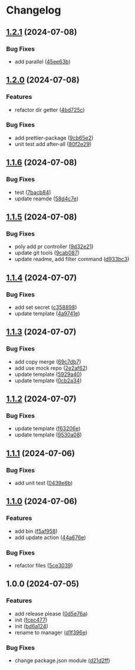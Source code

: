 # Changelog

## [1.2.1](https://github.com/polyrepos/polyrepo-manager/compare/v1.2.0...v1.2.1) (2024-07-08)


### Bug Fixes

* add parallel ([45ee63b](https://github.com/polyrepos/polyrepo-manager/commit/45ee63b502056cdb2d49e56072f5564d687aa629))

## [1.2.0](https://github.com/polyrepos/polyrepo-manager/compare/v1.1.6...v1.2.0) (2024-07-08)


### Features

* refactor dir getter ([4bd725c](https://github.com/polyrepos/polyrepo-manager/commit/4bd725ccd99e25c12abc999dfb246c2f68abf17f))


### Bug Fixes

* add prettier-package ([9cb65e2](https://github.com/polyrepos/polyrepo-manager/commit/9cb65e2f1286b62a9c01b1d9253c88e6b7cbe06b))
* unit test add after-all ([80f2e29](https://github.com/polyrepos/polyrepo-manager/commit/80f2e29af753dcc9eae3d4068be8b6ce17d2363a))

## [1.1.6](https://github.com/polyrepos/polyrepo-manager/compare/v1.1.5...v1.1.6) (2024-07-08)


### Bug Fixes

* test ([7bacb84](https://github.com/polyrepos/polyrepo-manager/commit/7bacb84562483c9615481f88efc75cf41788458a))
* update reamde ([58d4c7e](https://github.com/polyrepos/polyrepo-manager/commit/58d4c7ec0c3a1855124b30d8e331cd069f11c9ec))

## [1.1.5](https://github.com/polyrepos/polyrepo-manager/compare/v1.1.4...v1.1.5) (2024-07-08)


### Bug Fixes

* poly add pr controller ([9d32e21](https://github.com/polyrepos/polyrepo-manager/commit/9d32e2182208d80a78fc57baf2bc4c3b1e97d8ae))
* update git tools ([9cab087](https://github.com/polyrepos/polyrepo-manager/commit/9cab08774cded7de347228c0394c688b8f35dff0))
* update readme, add filter command ([d933bc3](https://github.com/polyrepos/polyrepo-manager/commit/d933bc3dcb8e4211543aca8441ff2363933e2843))

## [1.1.4](https://github.com/polyrepos/polyrepo-manager/compare/v1.1.3...v1.1.4) (2024-07-07)


### Bug Fixes

* add set secret ([c358898](https://github.com/polyrepos/polyrepo-manager/commit/c3588982532b1348b30b5b17ef7d9ac176d6c4ae))
* update template ([4a9741e](https://github.com/polyrepos/polyrepo-manager/commit/4a9741e3b272b12e8bc2d59169944d34daffa646))

## [1.1.3](https://github.com/polyrepos/polyrepo-manager/compare/v1.1.2...v1.1.3) (2024-07-07)


### Bug Fixes

* add copy merge ([69c7db7](https://github.com/polyrepos/polyrepo-manager/commit/69c7db7a1661487f9e2d41a1800126e2c41188f6))
* add use mock repo ([2e2af62](https://github.com/polyrepos/polyrepo-manager/commit/2e2af6291a76474222d997ef3010379aedeeb835))
* update template ([5929a40](https://github.com/polyrepos/polyrepo-manager/commit/5929a40f12a1c1c33d10528d03e67aa2dcc77993))
* update template ([0cb2a34](https://github.com/polyrepos/polyrepo-manager/commit/0cb2a34d9379ac27a6ce989e0b4392a533f04452))

## [1.1.2](https://github.com/polyrepos/polyrepo-manager/compare/v1.1.1...v1.1.2) (2024-07-07)


### Bug Fixes

* update template ([f63206e](https://github.com/polyrepos/polyrepo-manager/commit/f63206e2bdaf3601aedce1036040c908fa2ff39d))
* update template ([9530a08](https://github.com/polyrepos/polyrepo-manager/commit/9530a088a539761f0eaace69a70556cf84263ca1))

## [1.1.1](https://github.com/polyrepos/polyrepo-manager/compare/v1.1.0...v1.1.1) (2024-07-06)


### Bug Fixes

* add unit test ([0439e6b](https://github.com/polyrepos/polyrepo-manager/commit/0439e6b6480a8e54a998bb927a18ee68b4cc2f83))

## [1.1.0](https://github.com/polyrepos/polyrepo-manager/compare/v1.0.0...v1.1.0) (2024-07-06)


### Features

* add bin ([f5af958](https://github.com/polyrepos/polyrepo-manager/commit/f5af9582a3c225b1cc22d4f6e31e11728f061784))
* add update action ([44a676e](https://github.com/polyrepos/polyrepo-manager/commit/44a676efbaa5b18a25a99fa10adfc1ff76c5037d))


### Bug Fixes

* refactor files ([5ce3039](https://github.com/polyrepos/polyrepo-manager/commit/5ce3039e10cd6f63e17856628406f7af5bfa4b89))

## 1.0.0 (2024-07-05)


### Features

* add release please ([0d5e76a](https://github.com/polyrepos/polyrepo-manager/commit/0d5e76adac2f007d0fe0d839060d972749553c68))
* init ([fcec477](https://github.com/polyrepos/polyrepo-manager/commit/fcec477e8e038800fb128aac1b49f5185dc4f49d))
* init ([bd6a124](https://github.com/polyrepos/polyrepo-manager/commit/bd6a1240f92989aade3724fb4b87cabf97e03abe))
* rename to manager ([d1f396e](https://github.com/polyrepos/polyrepo-manager/commit/d1f396e9224524e69f95def45b1770df7c7c05b7))


### Bug Fixes

* change package.json module ([d21d2ff](https://github.com/polyrepos/polyrepo-manager/commit/d21d2ffb8d9fdcef6952aab7a57198fcc5cc0fe0))
